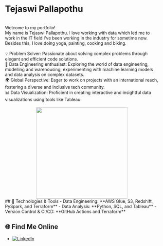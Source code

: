 # Tejaswi Pallapothu
<br/>
Welcome to my portfolio!
<br/>
My name is Tejaswi Pallapothu. I love working with data which led me to work in the IT field I've been working in the industry for sometime now. Besides this, I love doing yoga, painting, cooking and biking.
<br/>
<br/>
💡 Problem Solver: Passionate about solving complex problems through elegant and efficient code solutions.<br/>
🤖 Data Engineering enthusiast: Exploring the world of data engineering, modelling and warehousing, experimenting with machine learning models and data analysis on complex datasets.<br/>
🌍 Global Perspective: Eager to work on projects with an international reach, fostering a diverse and inclusive tech community.<br/>
📊 Data Visualization: Proficient in creating interactive and insightful data visualizations using tools like Tableau.<br/>
</br>
<div id="header" align="center">
  <img src="https://user-images.githubusercontent.com/113302094/211284885-f4291eef-88a6-48cb-a06e-28c3481a75b0.gif" width="300"/>
</div>
## 🚀 Technologies & Tools
- Data Engineering: **AWS Glue, S3, Redshift, PySpark, and Terraform**  
- Data Analysis: **Python, SQL, and Tableau**  
- Version Control & CI/CD: **GitHub Actions and Terraform**  

## 🌐 Find Me Online
- [![LinkedIn](https://img.shields.io/badge/-LinkedIn-0077B5?logo=linkedin&logoColor=white&style=flat-square)](https://www.linkedin.com/in/tejaswi-pallapothu/)  
